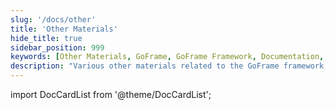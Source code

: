 ```yaml
---
slug: '/docs/other'
title: 'Other Materials'
hide_title: true
sidebar_position: 999
keywords: [Other Materials, GoFrame, GoFrame Framework, Documentation, Materials, Development, Guide, Programming, Technology, Reference]
description: "Various other materials related to the GoFrame framework, providing developers with comprehensive usage guides and technical references to help them deeply understand and efficiently use the GoFrame framework for programming development."
---
```


import DocCardList from '@theme/DocCardList';

<DocCardList />